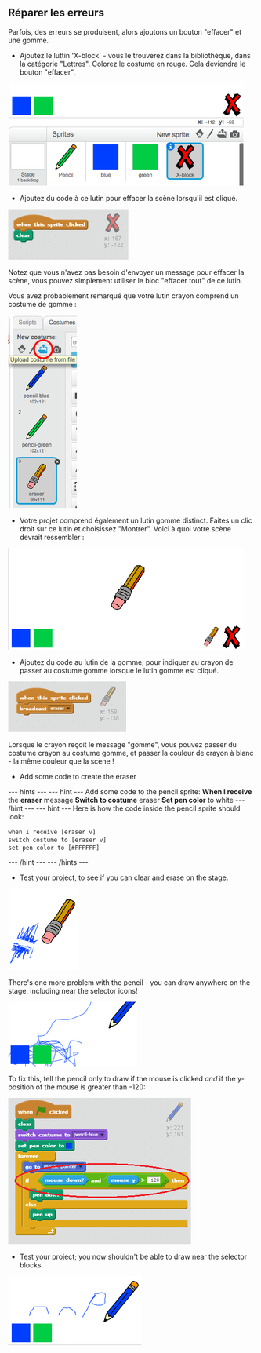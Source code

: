 ## Réparer les erreurs

Parfois, des erreurs se produisent, alors ajoutons un bouton "effacer" et une gomme.

+ Ajoutez le luttin 'X-block' - vous le trouverez dans la bibliothèque, dans la catégorie "Lettres". Colorez le costume en rouge. Cela deviendra le bouton "effacer".

![screenshot](images/paint-x.png)

+ Ajoutez du code à ce lutin pour effacer la scène lorsqu'il est cliqué.

![Clear stage](images/clear-stage.png)

Notez que vous n'avez pas besoin d'envoyer un message pour effacer la scène, vous pouvez simplement utiliser le bloc "effacer tout" de ce lutin.

Vous avez probablement remarqué que votre lutin crayon comprend un costume de gomme :

![screenshot](images/paint-eraser-costume.png)

+ Votre projet comprend également un lutin gomme distinct. Faites un clic droit sur ce lutin et choisissez "Montrer". Voici à quoi votre scène devrait ressembler :

![screenshot](images/paint-eraser-stage.png)

+ Ajoutez du code au lutin de la gomme, pour indiquer au crayon de passer au costume gomme lorsque le lutin gomme est cliqué.

![Broadcast eraser](images/broadcast-eraser.png)

Lorsque le crayon reçoit le message "gomme", vous pouvez passer du costume crayon au costume gomme, et passer la couleur de crayon à blanc - la même couleur que la scène !

+ Add some code to create the eraser

\--- hints \--- \--- hint \--- Add some code to the pencil sprite: **When I receive** the **eraser** message **Switch to costume** eraser **Set pen color** to white \--- /hint \--- \--- hint \--- Here is how the code inside the pencil sprite should look:

```blocks
when I receive [eraser v]
switch costume to [eraser v]
set pen color to [#FFFFFF]
```

\--- /hint \--- \--- /hints \---

+ Test your project, to see if you can clear and erase on the stage.

![screenshot](images/paint-erase-test.png)

There's one more problem with the pencil - you can draw anywhere on the stage, including near the selector icons!

![screenshot](images/paint-draw-problem.png)

To fix this, tell the pencil only to draw if the mouse is clicked *and* if the y-position of the mouse is greater than -120:

![screenshot](images/pencil-gt-code.png)

+ Test your project; you now shouldn't be able to draw near the selector blocks.

![screenshot](images/paint-fixed.png)
